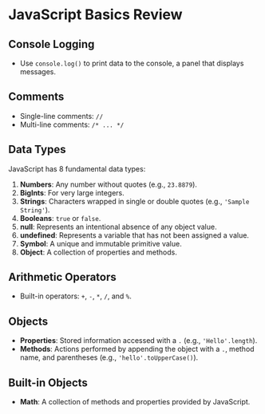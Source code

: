 # JavaScript Basics Review

## Console Logging
- Use `console.log()` to print data to the console, a panel that displays messages.

## Comments
- Single-line comments: `//`
- Multi-line comments: `/* ... */`

## Data Types
JavaScript has 8 fundamental data types:
1. **Numbers**: Any number without quotes (e.g., `23.8879`).
2. **BigInts**: For very large integers.
3. **Strings**: Characters wrapped in single or double quotes (e.g., `'Sample String'`).
4. **Booleans**: `true` or `false`.
5. **null**: Represents an intentional absence of any object value.
6. **undefined**: Represents a variable that has not been assigned a value.
7. **Symbol**: A unique and immutable primitive value.
8. **Object**: A collection of properties and methods.

## Arithmetic Operators
- Built-in operators: `+`, `-`, `*`, `/`, and `%`.

## Objects
- **Properties**: Stored information accessed with a `.` (e.g., `'Hello'.length`).
- **Methods**: Actions performed by appending the object with a `.`, method name, and parentheses (e.g., `'hello'.toUpperCase()`).

## Built-in Objects
- **Math**: A collection of methods and properties provided by JavaScript.